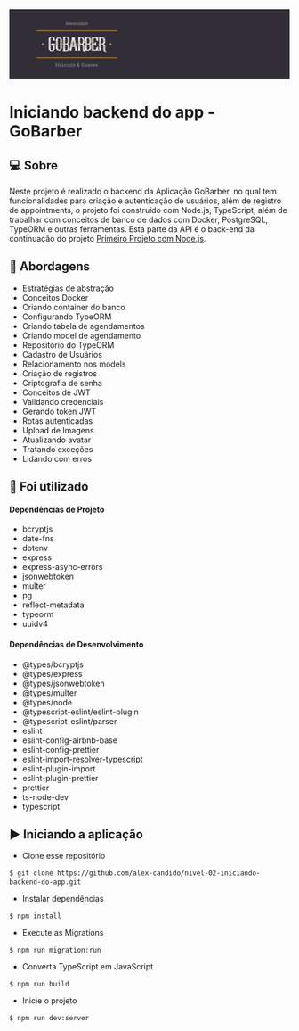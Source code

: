 <img alt="GoBarber" src="/src/assets/gobarber.png" />

# Iniciando backend do app - GoBarber

## 💻 Sobre

Neste projeto é realizado o backend da Aplicação GoBarber, no qual tem funcionalidades para criação e autenticação de usuários, além de registro de appointments, o projeto foi construído com Node.js, TypeScript, além de trabalhar com conceitos de banco de dados com Docker, PostgreSQL, TypeORM e outras ferramentas. Esta parte da API é o back-end da continuação do projeto [Primeiro Projeto com Node.js](https://github.com/alex-candido/gostack-11-nivel-03-primeiro-projeto-com-reactjs).

## 🚀 Abordagens

- Estratégias de abstração
- Conceitos Docker
- Criando container do banco
- Configurando TypeORM
- Criando tabela de agendamentos
- Criando model de agendamento
- Repositório do TypeORM
- Cadastro de Usuários
- Relacionamento nos models
- Criação de registros
- Criptografia de senha
- Conceitos de JWT
- Validando credenciais
- Gerando token JWT
- Rotas autenticadas
- Upload de Imagens
- Atualizando avatar
- Tratando exceções
- Lidando com erros

## 📌 Foi utilizado

#### Dependências de Projeto

- bcryptjs
- date-fns
- dotenv
- express
- express-async-errors
- jsonwebtoken
- multer
- pg
- reflect-metadata
- typeorm
- uuidv4

#### Dependências de Desenvolvimento

- @types/bcryptjs
- @types/express
- @types/jsonwebtoken
- @types/multer
- @types/node
- @typescript-eslint/eslint-plugin
- @typescript-eslint/parser
- eslint
- eslint-config-airbnb-base
- eslint-config-prettier
- eslint-import-resolver-typescript
- eslint-plugin-import
- eslint-plugin-prettier
- prettier
- ts-node-dev
- typescript

## ▶️ Iniciando a aplicação

- Clone esse repositório
```
$ git clone https://github.com/alex-candido/nivel-02-iniciando-backend-do-app.git
```
- Instalar dependências
```
$ npm install
```
- Execute as Migrations
```
$ npm run migration:run
```
- Converta TypeScript em JavaScript
```
$ npm run build
```
- Inicie o projeto
```
$ npm run dev:server
```
